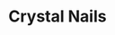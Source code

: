 ---
title: Crystal Nails
description: "The crystal nails are flawless—so sparkling and luxurious!"
tags: "nails"
image: /assets/nails-crystal.jpg
imageAlt: Cute Crystal Nails
---